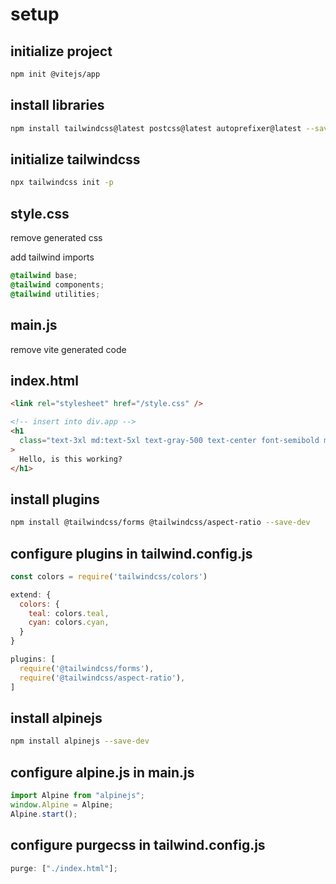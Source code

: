 # setup

## initialize project

```bash
npm init @vitejs/app
```

## install libraries

```bash
npm install tailwindcss@latest postcss@latest autoprefixer@latest --save-dev

```

## initialize tailwindcss

```bash
npx tailwindcss init -p
```

## style.css

remove generated css

add tailwind imports

```css
@tailwind base;
@tailwind components;
@tailwind utilities;
```

## main.js

remove vite generated code

## index.html

```html
<link rel="stylesheet" href="/style.css" />

<!-- insert into div.app -->
<h1
  class="text-3xl md:text-5xl text-gray-500 text-center font-semibold mx-auto"
>
  Hello, is this working?
</h1>
```

## install plugins

```bash
npm install @tailwindcss/forms @tailwindcss/aspect-ratio --save-dev
```

## configure plugins in tailwind.config.js

```javascript
const colors = require('tailwindcss/colors')

extend: {
  colors: {
    teal: colors.teal,
    cyan: colors.cyan,
  }
}

plugins: [
  require('@tailwindcss/forms'),
  require('@tailwindcss/aspect-ratio'),
]
```

## install alpinejs

```bash
npm install alpinejs --save-dev
```

## configure alpine.js in main.js

```javascript
import Alpine from "alpinejs";
window.Alpine = Alpine;
Alpine.start();
```

## configure purgecss in tailwind.config.js

```javascript
purge: ["./index.html"];
```

